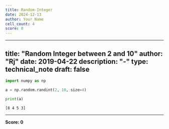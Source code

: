 ```yaml
---
title: Random-Integer
date: 2024-12-13
author: Your Name
cell_count: 4
score: 0
---
```


---
title: "Random Integer between 2 and 10"
author: "Rj"
date: 2019-04-22
description: "-"
type: technical_note
draft: false
---

```python
import numpy as np
```


```python
a = np.random.randint(2, 10, size=4)
```


```python
print(a)
```

    [8 4 5 3]



---
**Score: 0**